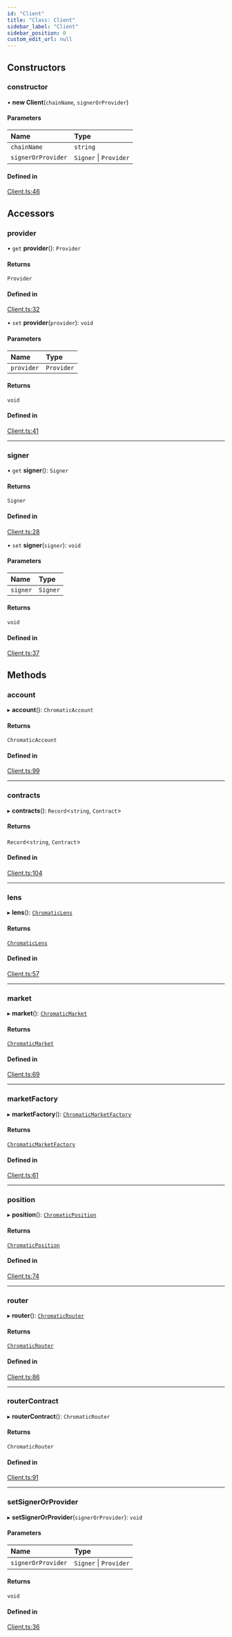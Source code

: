 ```yaml
---
id: "Client"
title: "Class: Client"
sidebar_label: "Client"
sidebar_position: 0
custom_edit_url: null
---
```


## Constructors

### constructor

• **new Client**(`chainName`, `signerOrProvider`)

#### Parameters

| Name | Type |
| :------ | :------ |
| `chainName` | `string` |
| `signerOrProvider` | `Signer` \| `Provider` |

#### Defined in

[Client.ts:46](https://github.com/chromatic-protocol/sdk/blob/b3e228c/src/Client.ts#L46)

## Accessors

### provider

• `get` **provider**(): `Provider`

#### Returns

`Provider`

#### Defined in

[Client.ts:32](https://github.com/chromatic-protocol/sdk/blob/b3e228c/src/Client.ts#L32)

• `set` **provider**(`provider`): `void`

#### Parameters

| Name | Type |
| :------ | :------ |
| `provider` | `Provider` |

#### Returns

`void`

#### Defined in

[Client.ts:41](https://github.com/chromatic-protocol/sdk/blob/b3e228c/src/Client.ts#L41)

___

### signer

• `get` **signer**(): `Signer`

#### Returns

`Signer`

#### Defined in

[Client.ts:28](https://github.com/chromatic-protocol/sdk/blob/b3e228c/src/Client.ts#L28)

• `set` **signer**(`signer`): `void`

#### Parameters

| Name | Type |
| :------ | :------ |
| `signer` | `Signer` |

#### Returns

`void`

#### Defined in

[Client.ts:37](https://github.com/chromatic-protocol/sdk/blob/b3e228c/src/Client.ts#L37)

## Methods

### account

▸ **account**(): `ChromaticAccount`

#### Returns

`ChromaticAccount`

#### Defined in

[Client.ts:99](https://github.com/chromatic-protocol/sdk/blob/b3e228c/src/Client.ts#L99)

___

### contracts

▸ **contracts**(): `Record`<`string`, `Contract`\>

#### Returns

`Record`<`string`, `Contract`\>

#### Defined in

[Client.ts:104](https://github.com/chromatic-protocol/sdk/blob/b3e228c/src/Client.ts#L104)

___

### lens

▸ **lens**(): [`ChromaticLens`](ChromaticLens.md)

#### Returns

[`ChromaticLens`](ChromaticLens.md)

#### Defined in

[Client.ts:57](https://github.com/chromatic-protocol/sdk/blob/b3e228c/src/Client.ts#L57)

___

### market

▸ **market**(): [`ChromaticMarket`](ChromaticMarket.md)

#### Returns

[`ChromaticMarket`](ChromaticMarket.md)

#### Defined in

[Client.ts:69](https://github.com/chromatic-protocol/sdk/blob/b3e228c/src/Client.ts#L69)

___

### marketFactory

▸ **marketFactory**(): [`ChromaticMarketFactory`](ChromaticMarketFactory.md)

#### Returns

[`ChromaticMarketFactory`](ChromaticMarketFactory.md)

#### Defined in

[Client.ts:61](https://github.com/chromatic-protocol/sdk/blob/b3e228c/src/Client.ts#L61)

___

### position

▸ **position**(): [`ChromaticPosition`](ChromaticPosition.md)

#### Returns

[`ChromaticPosition`](ChromaticPosition.md)

#### Defined in

[Client.ts:74](https://github.com/chromatic-protocol/sdk/blob/b3e228c/src/Client.ts#L74)

___

### router

▸ **router**(): [`ChromaticRouter`](ChromaticRouter.md)

#### Returns

[`ChromaticRouter`](ChromaticRouter.md)

#### Defined in

[Client.ts:86](https://github.com/chromatic-protocol/sdk/blob/b3e228c/src/Client.ts#L86)

___

### routerContract

▸ **routerContract**(): `ChromaticRouter`

#### Returns

`ChromaticRouter`

#### Defined in

[Client.ts:91](https://github.com/chromatic-protocol/sdk/blob/b3e228c/src/Client.ts#L91)

___

### setSignerOrProvider

▸ **setSignerOrProvider**(`signerOrProvider`): `void`

#### Parameters

| Name | Type |
| :------ | :------ |
| `signerOrProvider` | `Signer` \| `Provider` |

#### Returns

`void`

#### Defined in

[Client.ts:36](https://github.com/chromatic-protocol/sdk/blob/b3e228c/src/Client.ts#L36)
